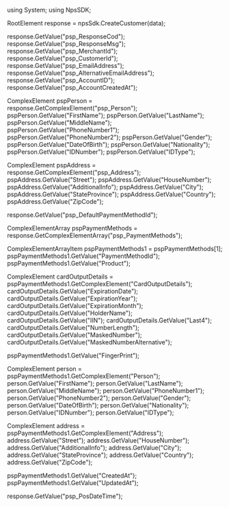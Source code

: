 using System;
using NpsSDK;

RootElement response = npsSdk.CreateCustomer(data);

response.GetValue("psp_ResponseCod");
response.GetValue("psp_ResponseMsg");
response.GetValue("psp_MerchantId");
response.GetValue("psp_CustomerId");
response.GetValue("psp_EmailAddress");
response.GetValue("psp_AlternativeEmailAddress");
response.GetValue("psp_AccountID");
response.GetValue("psp_AccountCreatedAt");

ComplexElement pspPerson = response.GetComplexElement("psp_Person");
pspPerson.GetValue("FirstName");
pspPerson.GetValue("LastName");
pspPerson.GetValue("MiddleName");
pspPerson.GetValue("PhoneNumber1");
pspPerson.GetValue("PhoneNumber2");
pspPerson.GetValue("Gender");
pspPerson.GetValue("DateOfBirth");
pspPerson.GetValue("Nationality");
pspPerson.GetValue("IDNumber");
pspPerson.GetValue("IDType");


ComplexElement pspAddress = response.GetComplexElement("psp_Address");
pspAddress.GetValue("Street");
pspAddress.GetValue("HouseNumber");
pspAddress.GetValue("AdditionalInfo");
pspAddress.GetValue("City");
pspAddress.GetValue("StateProvince");
pspAddress.GetValue("Country");
pspAddress.GetValue("ZipCode");

response.GetValue("psp_DefaultPaymentMethodId");

ComplexElementArray pspPaymentMethods = response.GetComplexElementArray("psp_PaymentMethods");

ComplexElementArrayItem pspPaymentMethods1 = pspPaymentMethods[1];
pspPaymentMethods1.GetValue("PaymentMethodId");
pspPaymentMethods1.GetValue("Product");

ComplexElement cardOutputDetails = pspPaymentMethods1.GetComplexElement("CardOutputDetails");
cardOutputDetails.GetValue("ExpirationDate");
cardOutputDetails.GetValue("ExpirationYear");
cardOutputDetails.GetValue("ExpirationMonth");
cardOutputDetails.GetValue("HolderName");
cardOutputDetails.GetValue("IIN");
cardOutputDetails.GetValue("Last4");
cardOutputDetails.GetValue("NumberLength");
cardOutputDetails.GetValue("MaskedNumber");
cardOutputDetails.GetValue("MaskedNumberAlternative");

pspPaymentMethods1.GetValue("FingerPrint");

ComplexElement person = pspPaymentMethods1.GetComplexElement("Person");
person.GetValue("FirstName");
person.GetValue("LastName");
person.GetValue("MiddleName");
person.GetValue("PhoneNumber1");
person.GetValue("PhoneNumber2");
person.GetValue("Gender");
person.GetValue("DateOfBirth");
person.GetValue("Nationality");
person.GetValue("IDNumber");
person.GetValue("IDType");


ComplexElement address = pspPaymentMethods1.GetComplexElement("Address");
address.GetValue("Street");
address.GetValue("HouseNumber");
address.GetValue("AdditionalInfo");
address.GetValue("City");
address.GetValue("StateProvince");
address.GetValue("Country");
address.GetValue("ZipCode");

pspPaymentMethods1.GetValue("CreatedAt");
pspPaymentMethods1.GetValue("UpdatedAt");


response.GetValue("psp_PosDateTime");
